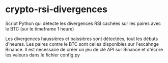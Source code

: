 # crypto-rsi-divergences
Script Python qui détecte les divergences RSI cachées sur les paires avec le BTC (sur le timeframe 1 heure)

Les divergences haussières et baissières sont détectées, tout les débuts d'heures. Les paires contre le BTC sont celles disponibles sur l'excahnge Binance.
Il est nécessaire de créer un jeu de clé API sur Binance et d'écrire les valeurs dans le fichier config.py
